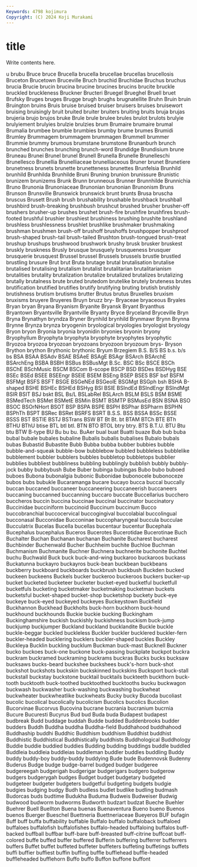 ```yaml
---
Keywords: 4798 kojimura
Copyright: (C) 2024 Koji Murakami
---
```


# title

Write contents here.



u brubu Bruce bruce Brucella brucella brucellae
brucellas brucellosis Bruceton Brucetown Bruceville Bruch bruchid Bruchidae Bruchus bruchus
brucia Brucie brucin brucina brucine brucines brucins brucite bruckle bruckled
bruckleness Bruckner Bructeri Bruegel Brueghel Bruell bruet Brufsky Bruges bruges
Brugge brugh brughs brugnatellite Bruhn Bruin bruin Bruington bruins Bruis
bruise bruised bruiser bruisers bruises bruisewort bruising bruisingly bruit bruited
bruiter bruiters bruiting bruits bruja brujas brujeria brujo brujos bruke
Brule brule brulee brules brulot brulots brulyie brulyiement brulyies brulzie
brulzies brum Brumaire brumaire brumal Brumalia brumbee brumbie brumbies brumby
brume brumes Brumidi Brumley Brummagem brummagem brummagen Brummell brummer Brummie
brummy brumous brumstane brumstone Brunanburh brunch brunched brunches brunching brunch-word
Brundidge Brundisium brune Bruneau Brunei Brunel brunel Brunell Brunella Brunelle
Brunelleschi Brunellesco Brunellia Brunelliaceae brunelliaceous Bruner brunet Brunetiere brunetness brunets
brunette brunetteness brunettes Brunfelsia Brunhild brunhild Brunhilda Brunhilde Bruni Bruning
brunion brunissure Brunistic brunizem brunizems Brunk Brunn brunneous Brunner Brunnhilde
Brunnichia Bruno Brunonia Brunoniaceae Brunonian brunonian Brunonism Bruns Brunson Brunsville
Brunswick brunswick brunt brunts Brusa bruscha bruscus Brusett Brush brush
brushability brushable brushback brushball brushbird brush-breaking brushbush brushcut brushed brusher
brusher-off brushers brusher-up brushes brushet brush-fire brushfire brushfires brush-footed brushful
brushier brushiest brushiness brushing brushite brushland brushless brushlessness brushlet brushlike
brushmaker brushmaking brushman brushmen brush-off brushoff brushoffs brushpopper brushproof brush-shaped
brush-tail brush-tailed Brushton brush-tongued brush-treat brushup brushups brushwood brushwork brushy
brusk brusker bruskest bruskly bruskness Brusly brusque brusquely brusqueness brusquer
brusquerie brusquest Brussel brussel Brussels brussels brustle brustled brustling brusure
Brut brut Bruta brutage brutal brutalisation brutalise brutalised brutalising brutalism
brutalist brutalitarian brutalitarianism brutalities brutality brutalization brutalize brutalized brutalizes brutalizing
brutally brutalness brute bruted brutedom brutelike brutely bruteness brutes brutification
brutified brutifies brutify brutifying bruting brutish brutishly brutishness brutism brutisms
brutter Brutus brutus Bruxelles bruxism bruxisms bruyere Bruyeres Bruyn bruzz
bry- Bryaceae bryaceous Bryales Bryan bryan Bryana Bryanism Bryanite Bryansk
Bryant Bryanthus Bryantown Bryantsville Bryantville Bryanty Bryce Bryceland Bryceville Bryn
Bryna Brynathyn bryndza Bryner Brynhild brynhild Brynmawr Brynn Brynna Brynne
Brynza brynza bryogenin bryological bryologies bryologist bryology Bryon bryon Bryonia
bryonia bryonidin bryonies bryonin bryony Bryophyllum Bryophyta bryophyta bryophyte bryophytes
bryophytic Bryozoa bryozoa bryozoan bryozoans bryozoon bryozoum brys- Bryson Brython
brython Brythonic brythonic Bryum Brzegiem B.S. B/S BS b.s. b/s
bs BSA BSAA BSAdv BSAE BSAeE BSAgE BSAgr BSArch BSArchE
BSArchEng BSBA BSBH BSBus BSBusMgt B.Sc. BSC BSc BSCE BSCh
BSChE BSchMusic BSCM BSCom B-scope BSCP BSD BSDes BSDHyg BSE
BSEc BSEd BSEE BSEEngr BSElE BSEM BSEng BSEP BSES BSF
bsf BSFM BSFMgt BSFS BSFT BSGE BSGeNEd BSGeolE BSGMgt BSGph
bsh BSHA B-shaped BSHE BSHEc BSHEd BSHyg BSI BSIE BSIndEd
BSIndEngr BSIndMgt BSIR BSIT BSJ bskt BSL Bs/L BSLabRel BSLArch
BSLM BSLS BSM BSME BSMedTech BSMet BSMetE BSMin BSMT BSMTP
BSMusEd BSN BSNA BSO BSOC BSOrNHort BSOT BSP BSPA BSPE
BSPH BSPhar BSPharm BSPHN BSPhTh BSPT BSRec BSRet BSRFS BSRT
B.S.S. BSS BSSA BSSc BSSE BSSS BST BSTIE BSTJ BSTrans
BSW BT Bt Bt. bt BTAM BTCh BTE BTh BTHU
BThU btise BTL btl btl. BTN BTO BTOL btry btry.
BTS B.T.U. BTU Btu btu BTW B-type BU Bu bu
bu. BuAer bual buat Buatti buaze Bub bub buba bubal
bubale bubales bubaline Bubalis bubalis bubalises Bubalo bubals bubas Bubastid
Bubastite Bubb Bubba bubba bubber bubbies bubble bubble-and-squeak bubble-bow bubblebow
bubbled bubbleless bubblelike bubblement bubbler bubblers bubbles bubbletop bubbletops bubblier
bubblies bubbliest bubbliness bubbling bubblingly bubblish bubbly bubbly-jock bubby bubbybush
Bube Buber bubinga bubingas Bubo bubo buboed buboes Bubona bubonalgia
bubonic Bubonidae bubonocele bubonoceze bubos bubs bubukle Bucaramanga bucare bucayo
bucca buccal buccally buccan buccaned buccaneer buccaneering buccaneerish buccaneers buccaning
buccanned buccanning buccaro buccate Buccellarius bucchero buccheros buccin buccina buccinae
buccinal buccinator buccinatory Buccinidae bucciniform buccinoid Buccinum buccinum Bucco buccobranchial
buccocervical buccogingival buccolabial buccolingual bucconasal Bucconidae Bucconinae buccopharyngeal buccula bucculae
Bucculatrix Bucelas Bucella bucellas bucentaur bucentur Bucephala Bucephalus bucephalus Buceros
Bucerotes Bucerotidae Bucerotinae Buch Buchalter Buchan Buchanan buchanan Buchanite Bucharest
bucharest Buchbinder Buchenwald Bucher Buchheim buchite Buchloe Buchman Buchmanism Buchmanite
Buchner Buchnera buchnerite buchonite Buchtel buchu Buchwald Buck buck buck-and-wing
buckaroo buckaroos buckass Buckatunna buckayro buckayros buck-bean buckbean buckbeans buckberry
buckboard buckboards buckbrush buckbush Buckden bucked buckeen buckeens Buckels bucker
buckeroo buckeroos buckers bucker-up bucket bucketed bucketeer bucketer bucket-eyed bucketful
bucketfull bucketfuls bucketing bucketmaker bucketmaking bucketman buckets bucketsful bucket-shaped bucket-shop
bucketshop buckety buck-eye buckeye buck-eyed buckeyed buckeyes Buckeystown Buckfield Buckhannon
Buckhead Buckholts buck-horn buckhorn buck-hound buckhound buckhounds Buckie buckie bucking
Buckingham Buckinghamshire buckish buckishly buckishness buckism buck-jump buckjump buckjumper Buckland
buckland bucklandite Buckle buckle buckle-beggar buckled buckleless Buckler buckler bucklered
buckler-fern buckler-headed bucklering bucklers buckler-shaped buckles Buckley Buckleya Bucklin buckling
bucklum Buckman buck-mast Bucknell Buckner bucko buckoes buck-one buckone buck-passing
buckplate buckpot buckra buckram buckramed buckraming buckrams buckras Bucks bucks
bucksaw bucksaws bucks-beard buckshee buckshees buck's-horn buck-shot buckshot buckshots buckskin
buckskinned buckskins Bucksport buck-stall buckstall buckstay buckstone bucktail bucktails buckteeth
buckthorn buck-tooth bucktooth buck-toothed bucktoothed bucktooths bucku buckwagon buckwash buckwasher
buck-washing buckwashing buckwheat buckwheater buckwheatlike buckwheats Bucky bucky Bucoda bucoliast
bucolic bucolical bucolically bucolicism Bucolics bucolics Bucolion Bucorvinae Bucorvus Bucovina
bucrane bucrania bucranium bucrnia Bucure Bucuresti Bucyrus Bud bud Buda
buda Budapest budapest budbreak Budd buddage buddah Budde budded Buddenbrooks
budder budders Buddh Buddha buddha Buddha-field Buddhahood buddhahood Buddhaship buddhi
Buddhic Buddhism buddhism Buddhist buddhist Buddhistic Buddhistical Buddhistically buddhists Buddhological
Buddhology Buddie buddie buddied buddies Budding budding buddings buddle buddled
Buddleia buddleia buddleias buddleman buddler buddles buddling Buddy buddy buddy-boy
buddy-buddy buddying Bude bude Budennovsk Budenny Buderus Budge budge budge-barrel
budged budger budgeree budgereegah budgerigah budgerigar budgerigars budgero budgerow budgers
budgerygah budges Budget budget budgetary budgeted budgeteer budgeter budgeters budgetful
budgeting budgets budgie budgies budging budgy Budh budless budlet budlike
budling budmash Budorcas buds budtime Budukha Buduma Budweis Budweiser Budwig
budwood budworm budworms Budworth budzart budzat Bueche Buehler Buehrer Buell
Buellton Buena buenas Buenaventura Bueno bueno Buenos buenos Buerger Bueschel
Buettneria Buettneriaceae Bueyeros BUF bufagin Buff buff buffa buffability buffable
Buffalo buffalo buffaloback buffaloed buffaloes buffalofish buffalofishes buffalo-headed buffaloing buffalos
buff-backed buffball buffbar buff-bare buff-breasted buff-citrine buffcoat buff-colored buffe buffed
buffer buffered Bufferin buffering bufferrer bufferrers buffers Buffet buffet buffeted
buffeter buffeters buffeting buffetings buffets buffi buffier buffiest buffin buffing
buffle bufflehead buffle-headed buffleheaded bufflehorn Buffo buffo Buffon buffone buffont
